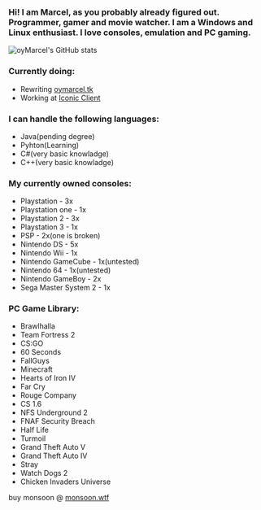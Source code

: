 ### Hi! I am Marcel, as you probably already figured out. Programmer, gamer and movie watcher. I am a Windows and Linux enthusiast. I love consoles, emulation and PC gaming.

![oyMarcel's GitHub stats](https://github-readme-stats.vercel.app/api?username=oymarcel&show_icons=true&theme=dark)

### Currently doing:
- Rewriting [oymarcel.tk](https://oymarcel.tk)
- Working at [Iconic Client](https://iconicclient.tk)

### I can handle the following languages:
 - Java(pending degree)
 - Pyhton(Learning)
 - C#(very basic knowladge)
 - C++(very basic knowladge)


### My currently owned consoles:
- Playstation - 3x
- Playstation one - 1x
- Playstation 2 - 3x
- Playstation 3 - 1x
- PSP - 2x(one is broken)
- Nintendo DS - 5x
- Nintendo Wii - 1x
- Nintendo GameCube - 1x(untested)
- Nintendo 64 - 1x(untested)
- Nintendo GameBoy - 2x
- Sega Master System 2 - 1x


### PC Game Library:
- Brawlhalla
- Team Fortress 2
- CS:GO
- 60 Seconds
- FallGuys
- Minecraft
- Hearts of Iron IV
- Far Cry
- Rouge Company
- CS 1.6
- NFS Underground 2
- FNAF Security Breach
- Half Life
- Turmoil
- Grand Theft Auto V
- Grand Theft Auto IV
- Stray
- Watch Dogs 2
- Chicken Invaders Universe

buy monsoon @ [monsoon.wtf](https://monsoon.wtf)
